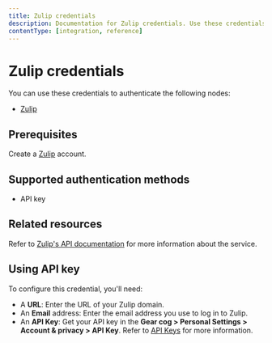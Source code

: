 ```yaml
---
title: Zulip credentials
description: Documentation for Zulip credentials. Use these credentials to authenticate Zulip in n8n, a workflow automation platform.
contentType: [integration, reference]
---
```


# Zulip credentials

You can use these credentials to authenticate the following nodes:

- [Zulip](/integrations/builtin/app-nodes/n8n-nodes-base.zulip.md)

## Prerequisites

Create a [Zulip](https://zulip.com/) account.

## Supported authentication methods

- API key

## Related resources

Refer to [Zulip's API documentation](https://zulip.com/api/) for more information about the service.

## Using API key

To configure this credential, you'll need:

- A **URL**: Enter the URL of your Zulip domain.
- An **Email** address: Enter the email address you use to log in to Zulip.
- An **API Key**: Get your API key in the **Gear cog > Personal Settings > Account & privacy > API Key**. Refer to [API Keys](https://zulip.com/api/api-keys) for more information.

